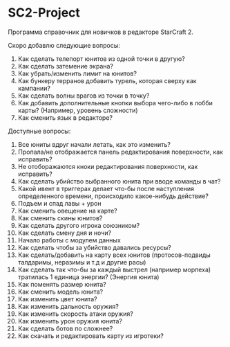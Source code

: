 # SC2-Project
Программа справочник для новичков в редакторе StarCraft 2.

Скоро добавлю следующие вопросы:
1) Как сделать телепорт юнитов из одной точки в другую? 
2) Как сделать затемение экрана?
3) Как убрать/изменить лимит на юнитов?
4) Как бункеру терранов добавить турель, которая сверху как кампании?
5) Как сделать волны врагов из точки в точку?
6) Как добавить дополнительные кнопки выбора чего-либо в лобби карты? (Например, уровень сложности)
7) Как сменить язык в редакторе?

Доступные вопросы:
1) Все юниты вдруг начали летать, как это изменить?
2) Пропала/не отображается панель редактирования поверхности, как исправить?
3) Не отоборажаются кноки редактирования поверхности, как исправить?
4) Как сделать убийство выбранного юнита при вводе команды в чат?
5) Какой ивент в триггерах делает что-бы после наступления определенного времени, происходило какое-нибудь действие?
6) Подъем и спад лавы + урон
7) Как сменить овещение на карте?
8) Как сменить скины юнитов?
9) Как сделать другого игрока союзником?
10) Как сделать смену дня и ночи?
11) Начало работы с модулем данных
12) Как сделать чтобы за убийство давались ресурсы?
13) Как сделать/добавить на карту всех юнитов (протосов-подвиды талдаримы, неразимы и т.д и другие расы)
14) Как сделать так что-бы за каждый выстрел (например морпеха) тратилась 1 единица энергии? (Энергия юнита)
15) Как поменять размер юнита?
16) Как сменить модель юнита?
17) Как изменить цвет юнита?
18) Как изменить дальность оружия?
19) Как изменить скорость атаки оружия?
20) Как изменить урон оружия юнита?
21) Как сделать ботов по сложнее?
22) Как скачать и редактировать карту из игротеки?
